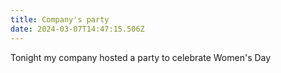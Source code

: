 ```yaml
---
title: Company's party
date: 2024-03-07T14:47:15.506Z
---
```


Tonight my company hosted a party to celebrate Women's Day
